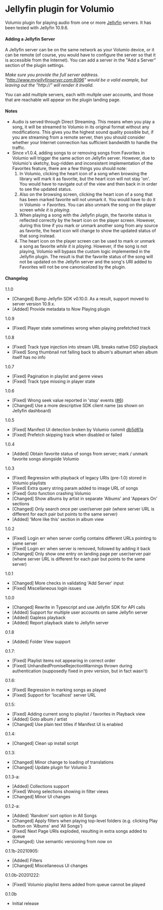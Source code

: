 # Jellyfin plugin for Volumio

Volumio plugin for playing audio from one or more [Jellyfin](https://jellyfin.org/) servers. It has been tested with Jellyfin 10.9.6.

#### Adding a Jellyfin Server

A Jellyfin server can be on the same network as your Volumio device, or it can be remote (of course, you would have to configure the server so that it is accessible from the Internet). You can add a server in the "Add a Server" section of the plugin settings.


*Make sure you provide the full server address. "http://www.myjellyfinserver.com:8096" would be a valid example, but leaving out the "http://" will render it invalid.*

You can add multiple servers, each with multple user accounts, and those that are reachable will appear on the plugin landing page.

#### Notes

- Audio is served through Direct Streaming. This means when you play a song, it will be streamed to Volumio in its original format without any modifications. This gives you the highest sound quality possible but, if you are streaming from a remote server, then you should consider whether your Internet connection has sufficient bandwidth to handle the traffic.
- Since v1.0.4, adding songs to or removing songs from Favorites in Volumio will trigger the same action on Jellyfin server. However, due to Volumio's sketchy, bug-ridden and inconsistent implementation of the Favorites feature, there are a few things you should note:
  1. In Volumio, clicking the heart icon of a song when browsing the library will mark it as favorite, but the heart icon will not stay 'on'. You would have to navigate out of the view and then back in in order to see the updated status.
  2. Also on the browsing screen, clicking the heart icon of a song that has been marked favorite will not unmark it. You would have to do it in Volumio -> Favorites. You can also unmark the song on the player screen *while it is playing*.
  3. When playing a song with the Jellyfin plugin, the favorite status is reflected correctly by the heart icon on the player screen. However, during this time if you mark or unmark another song from any source as favorite, the heart icon will change to show the updated status of that song instead.
  4. The heart icon on the player screen can be used to mark or unmark a song as favorite *while it is playing*. However, if the song is not playing, Volumio will bypass the custom logic implemented in the Jellyfin plugin. The result is that the favorite status of the song will not be updated on the Jellyfin server and the song's URI added to Favorites will not be one canonicalized by the plugin.
  
#### Changelog

1.1.0
- [Changed] Bump Jellyfin SDK v0.10.0. As a result, support moved to server version 10.9.x.
- [Added] Provide metadata to Now Playing plugin

1.0.9
- [Fixed] Player state sometimes wrong when playing prefetched track

1.0.8
- [Fixed] Track type injection into stream URL breaks native DSD playback
- [Fixed] Song thumbnail not falling back to album's albumart when album itself has no info

1.0.7
- [Fixed] Pagination in playlist and genre views
- [Fixed] Track type missing in player state

1.0.6
- [Fixed] Wrong seek value reported in 'stop' events ([#6](https://github.com/patrickkfkan/volumio-jellyfin/issues/6))
- [Changed] Use a more descriptive SDK client name (as shown on Jellyfin dashboard)

1.0.5
- [Fixed] Manifest UI detection broken by Volumio commit [db5d61a](https://github.com/volumio/volumio3-backend/commit/db5d61a50dacb60d5132238c7f506f0000f07e07)
- [Fixed] Prefetch skipping track when disabled or failed

1.0.4
- [Added] Obtain favorite status of songs from server; mark / unmark favorite songs alongside Volumio

1.0.3
- [Fixed] Regression with playback of legacy URIs (pre-1.0) stored in Volumio playlists
- [Fixed] Extra query string param added to image URL of songs
- [Fixed] Goto function crashing Volumio
- [Changed] Show albums by artist in separate 'Albums' and 'Appears On' sections
- [Changed] Only search once per user/server pair (where server URL is different for each pair but points to the same server)
- [Added] 'More like this' section in album view

1.0.2
- [Fixed] Login err when server config contains different URLs pointing to same server
- [Fixed] Login err when server is removed, followed by adding it back
- [Changed] Only show one entry on landing page per user/server pair (where server URL is different for each pair but points to the same server)

1.0.1
- [Changed] More checks in validating 'Add Server' input
- [Fixed] Miscellaneous login issues

1.0.0
- [Changed] Rewrite in Typescript and use Jellyfin SDK for API calls
- [Added] Support for multiple user accounts on same Jellyfin server
- [Added] Gapless playback
- [Added] Report playback state to Jellyfin server

0.1.8
- [Added] Folder View support

0.1.7:
- [Fixed] Playlist items not appearing in correct order
- [Fixed] UnhandledPromiseRejectionWarnings thrown during authentication (supposedly fixed in prev version, but in fact wasn't)

0.1.6:
- [Fixed] Regression in marking songs as played
- [Fixed] Support for 'localhost' server URL

0.1.5:
- [Fixed] Adding current song to playlist / favorites in Playback view
- [Added] Goto album / artist
- [Changed] Use plain text titles if Manifest UI is enabled

0.1.4:
- [Changed] Clean up install script

0.1.3:
- [Changed] Minor change to loading of translations
- [Changed] Update plugin for Volumio 3

0.1.3-a:
- [Added] Collections support
- [Fixed] Wrong selections showing in filter views
- [Changed] Minor UI changes

0.1.2-a:
- [Added] 'Random' sort option in All Songs
- [Changed] Apply filters when playing top-level folders (e.g. clicking Play button on 'Albums' and 'All Songs')
- [Fixed] Next Page URIs exploded, resulting in extra songs added to queue
- [Changed]: Use semantic versioning from now on

0.1.1b-20210905:
- [Added] Filters
- [Changed] Miscellaneous UI changes

0.1.0b-20201222:
- [Fixed] Volumio playlist items added from queue cannot be played

0.1.0b
- Initial release
